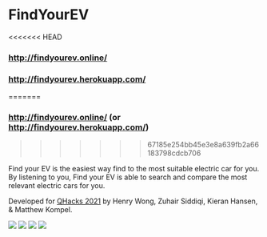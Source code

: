 # FindYourEV

<<<<<<< HEAD
### http://findyourev.online/
### http://findyourev.herokuapp.com/
=======
### http://findyourev.online/ (or http://findyourev.herokuapp.com/)
>>>>>>> 67185e254bb45e3e8a639fb2a66183798cdcb706

Find your EV is the easiest way find to the most suitable electric car for you. By listening to you, Find your EV is able to search and compare the most relevant electric cars for you.

Developed for [QHacks 2021](https://devpost.com/software/find-your-ev) by Henry Wong, Zuhair Siddiqi, Kieran Hansen, & Matthew Kompel. 

<img src=https://i.imgur.com/ClcK5LY.jpg>
<img src=https://i.imgur.com/WNakx0K.jpg>
<img src=https://i.imgur.com/JyTgAOJ.jpg>
<img src=https://i.imgur.com/A8cx8Ue.jpg>
